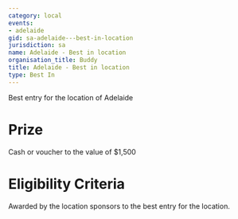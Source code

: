 ```yaml
---
category: local
events:
- adelaide
gid: sa-adelaide---best-in-location
jurisdiction: sa
name: Adelaide - Best in location
organisation_title: Buddy
title: Adelaide - Best in location
type: Best In
---
```


Best entry for the location of Adelaide

# Prize
Cash or voucher to the value of $1,500

# Eligibility Criteria
Awarded by the location sponsors to the best entry for the location.